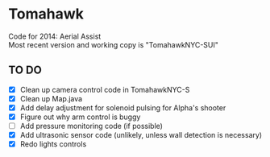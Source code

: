 Tomahawk
========

Code for 2014: Aerial Assist  
Most recent version and working copy is "TomahawkNYC-SUI"

TO DO
-----
- [x] Clean up camera control code in TomahawkNYC-S   
- [x] Clean up Map.java
- [x] Add delay adjustment for solenoid pulsing for Alpha's shooter 
- [x] Figure out why arm control is buggy 
- [ ] Add pressure monitoring code (if possible)  
- [x] Add ultrasonic sensor code (unlikely, unless wall detection is necessary) 
- [x] Redo lights controls  
